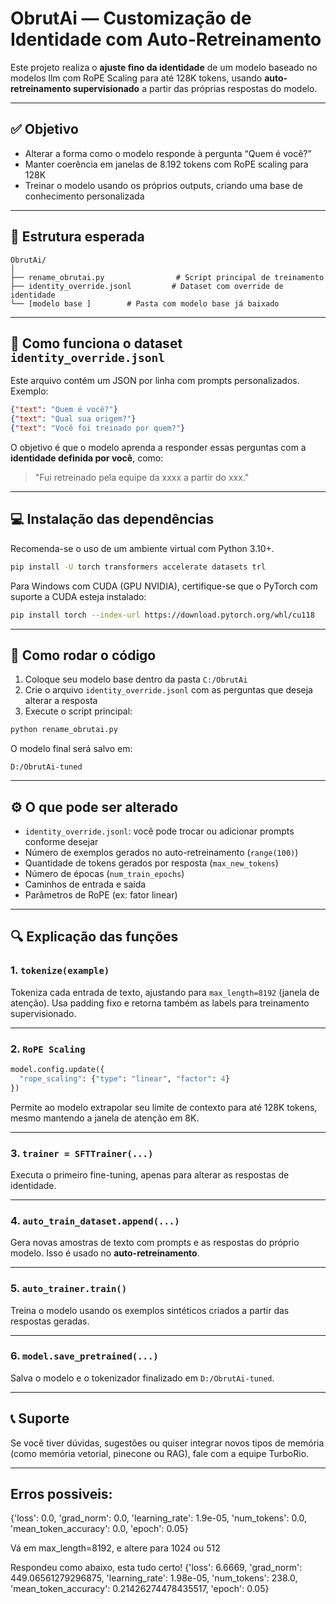 
# ObrutAi — Customização de Identidade com Auto-Retreinamento

Este projeto realiza o **ajuste fino da identidade** de um modelo baseado no modelos llm com RoPE Scaling para até 128K tokens, usando **auto-retreinamento supervisionado** a partir das próprias respostas do modelo.

---

## ✅ Objetivo

- Alterar a forma como o modelo responde à pergunta “Quem é você?”
- Manter coerência em janelas de 8.192 tokens com RoPE scaling para 128K
- Treinar o modelo usando os próprios outputs, criando uma base de conhecimento personalizada

---

## 📁 Estrutura esperada

```
ObrutAi/
│
├── rename_obrutai.py                # Script principal de treinamento
├── identity_override.jsonl         # Dataset com override de identidade
└── [modelo base ]        # Pasta com modelo base já baixado
```

---

## 📄 Como funciona o dataset `identity_override.jsonl`

Este arquivo contém um JSON por linha com prompts personalizados. Exemplo:

```json
{"text": "Quem é você?"}
{"text": "Qual sua origem?"}
{"text": "Você foi treinado por quem?"}
```

O objetivo é que o modelo aprenda a responder essas perguntas com a **identidade definida por você**, como:

> "Fui retreinado pela equipe da xxxx a partir do xxx."

---

## 💻 Instalação das dependências

Recomenda-se o uso de um ambiente virtual com Python 3.10+.

```bash
pip install -U torch transformers accelerate datasets trl
```

Para Windows com CUDA (GPU NVIDIA), certifique-se que o PyTorch com suporte a CUDA esteja instalado:

```bash
pip install torch --index-url https://download.pytorch.org/whl/cu118
```

---

## 🚀 Como rodar o código

1. Coloque seu modelo base dentro da pasta `C:/ObrutAi`
2. Crie o arquivo `identity_override.jsonl` com as perguntas que deseja alterar a resposta
3. Execute o script principal:

```bash
python rename_obrutai.py
```

O modelo final será salvo em:

```
D:/ObrutAi-tuned
```

---

## ⚙️ O que pode ser alterado

- `identity_override.jsonl`: você pode trocar ou adicionar prompts conforme desejar
- Número de exemplos gerados no auto-retreinamento (`range(100)`)
- Quantidade de tokens gerados por resposta (`max_new_tokens`)
- Número de épocas (`num_train_epochs`)
- Caminhos de entrada e saída
- Parâmetros de RoPE (ex: fator linear)

---

## 🔍 Explicação das funções

### 1. `tokenize(example)`
Tokeniza cada entrada de texto, ajustando para `max_length=8192` (janela de atenção). Usa padding fixo e retorna também as labels para treinamento supervisionado.

---

### 2. `RoPE Scaling`
```python
model.config.update({
  "rope_scaling": {"type": "linear", "factor": 4}
})
```
Permite ao modelo extrapolar seu limite de contexto para até 128K tokens, mesmo mantendo a janela de atenção em 8K.

---

### 3. `trainer = SFTTrainer(...)`
Executa o primeiro fine-tuning, apenas para alterar as respostas de identidade.

---

### 4. `auto_train_dataset.append(...)`
Gera novas amostras de texto com prompts e as respostas do próprio modelo. Isso é usado no **auto-retreinamento**.

---

### 5. `auto_trainer.train()`
Treina o modelo usando os exemplos sintéticos criados a partir das respostas geradas.

---

### 6. `model.save_pretrained(...)`
Salva o modelo e o tokenizador finalizado em `D:/ObrutAi-tuned`.

---

## 📞 Suporte

Se você tiver dúvidas, sugestões ou quiser integrar novos tipos de memória (como memória vetorial, pinecone ou RAG), fale com a equipe TurboRio.

---


## Erros possiveis:

{'loss': 0.0, 'grad_norm': 0.0, 'learning_rate': 1.9e-05, 'num_tokens': 0.0, 'mean_token_accuracy': 0.0, 'epoch': 0.05}

Vá em max_length=8192, e altere para 1024 ou 512

Respondeu como abaixo, esta tudo certo!
{'loss': 6.6669, 'grad_norm': 449.06561279296875, 'learning_rate': 1.98e-05, 'num_tokens': 238.0, 'mean_token_accuracy': 0.21426274478435517, 'epoch': 0.05}
